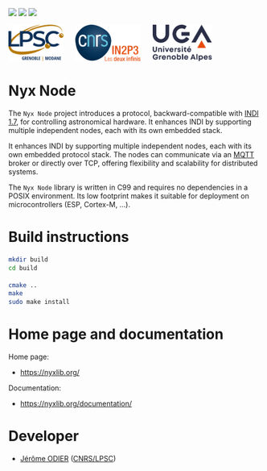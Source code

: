 [![][Build Status img]][Build Status]
[![][License_mongoose img]][License_mongoose]
[![][License_arduino img]][License_arduino]

<a href="https://lpsc.in2p3.fr/" target="_blank"><img src="./images/logo_lpsc.svg" alt="LPSC" height="72" /></a>
&nbsp;&nbsp;&nbsp;&nbsp;
<a href="https://www.in2p3.fr/" target="_blank"><img src="./images/logo_in2p3.svg" alt="IN2P3" height="72" /></a>
&nbsp;&nbsp;&nbsp;&nbsp;
<a href="https://www.univ-grenoble-alpes.fr/" target="_blank"><img src="./images/logo_uga.svg" alt="UGA" height="72" /></a>

# Nyx Node

The `Nyx Node` project introduces a protocol, backward-compatible with [INDI 1.7](./spec/INDI.pdf), for controlling astronomical
hardware. It enhances INDI by supporting multiple independent nodes, each with its own embedded stack.

It enhances INDI by supporting multiple independent nodes, each with its own embedded protocol stack. The nodes can
communicate via an [MQTT](https://mqtt.org/) broker or directly over TCP, offering flexibility and scalability for
distributed systems.

The `Nyx Node` library is written in C99 and requires no dependencies in a POSIX environment. Its low footprint makes
it suitable for deployment on microcontrollers (ESP, Cortex-M, ...).

# Build instructions

```bash
mkdir build
cd build

cmake ..
make
sudo make install
```

# Home page and documentation

Home page:
* https://nyxlib.org/

Documentation:
* https://nyxlib.org/documentation/

Developer
=========

* [Jérôme ODIER](https://annuaire.in2p3.fr/4121-4467/jerome-odier) ([CNRS/LPSC](http://lpsc.in2p3.fr/))

[Build Status]:https://github.com/nyxlib/nyx-node/actions/workflows/deploy.yml
[Build Status img]:https://github.com/nyxlib/nyx-node/actions/workflows/deploy.yml/badge.svg

[License_mongoose]:https://www.gnu.org/licenses/gpl-2.0.txt
[License_mongoose img]:https://img.shields.io/badge/License-GPL_2.0_only_(mongoose_layer)-blue.svg

[License_arduino]:https://www.gnu.org/licenses/lgpl-3.0.txt
[License_arduino img]:https://img.shields.io/badge/License-LGPL_3.0_or_later_(arduino_layer)-blue.svg

